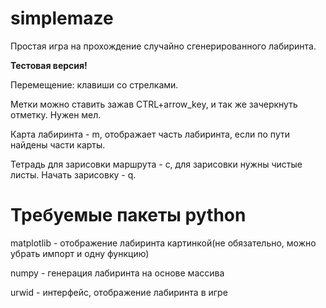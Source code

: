 # simplemaze
Простая игра на прохождение случайно сгенерированного лабиринта.

**Тестовая версия!**

Перемещение: клавиши со стрелками.

Метки можно ставить зажав CTRL+arrow_key, и так же зачеркнуть отметку. Нужен мел.

Карта лабиринта - m, отображает часть лабиринта, если по пути найдены части карты.

Тетрадь для зарисовки маршрута - c, для зарисовки нужны чистые листы. Начать зарисовку - q.

# Требуемые пакеты python
matplotlib - отображение лабиринта картинкой(не обязательно, можно убрать импорт и одну функцию)

numpy - генерация лабиринта на основе массива

urwid -  интерфейс, отображение лабиринта в игре
